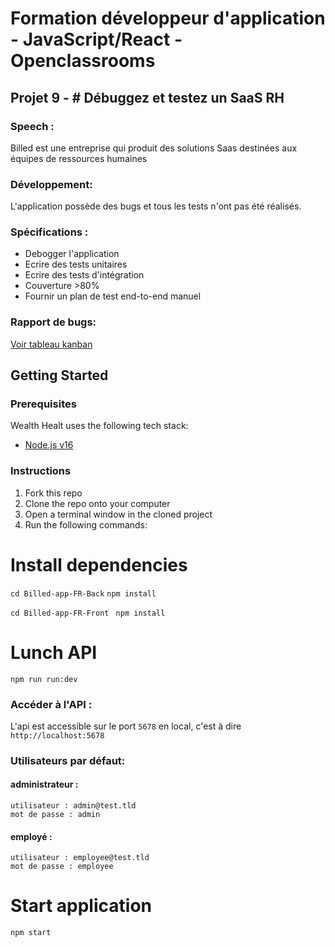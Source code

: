 
<H1> Formation développeur d'application - JavaScript/React - Openclassrooms</h1>

<h2>Projet 9 - # Débuggez et testez un SaaS RH</h2>

<h3>Speech :</h3>
Billed est une entreprise qui produit des solutions Saas destinées aux équipes de ressources humaines

<h3>Développement:</h3>
L'application possède des bugs et tous les tests n'ont pas été réalisés. 

<h3>Spécifications :</h3>

- Debogger l'application
- Ecrire des tests unitaires
- Ecrire des tests d'intégration
- Couverture >80%
- Fournir un plan de test end-to-end manuel

<h3>Rapport de bugs: </h3>
<a href="https://www.notion.so/a7a612fc166747e78d95aa38106a55ec?v=2a8d3553379c4366b6f66490ab8f0b90"> Voir tableau kanban
</a>

## Getting Started

### Prerequisites

Wealth Healt uses the following tech stack:

-   [Node.js v16](https://nodejs.org/en/)

### Instructions

1.  Fork this repo
2.  Clone the repo onto your computer
3.  Open a terminal window in the cloned project
4.  Run the following commands:

# Install dependencies

`cd Billed-app-FR-Back`
`npm install`
   
`cd Billed-app-FR-Front `
`npm install`
    

# Lunch API

    npm run run:dev

### Accéder à l'API :

L'api est accessible sur le port  `5678`  en local, c'est à dire  `http://localhost:5678`

### Utilisateurs par défaut:

#### administrateur :

```
utilisateur : admin@test.tld 
mot de passe : admin

```

#### employé :

```
utilisateur : employee@test.tld
mot de passe : employee
```

# Start application

    npm start







